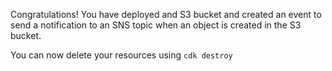 
Congratulations! You have deployed and S3 bucket and created an event to send a notification to an SNS topic when an object is created in the S3 bucket. 

You can now delete your resources using ```cdk destroy```


